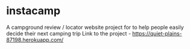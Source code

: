# instacamp
A campground review / locator website project for to help people easily decide their next camping trip
Link to the project - https://quiet-plains-87198.herokuapp.com/

